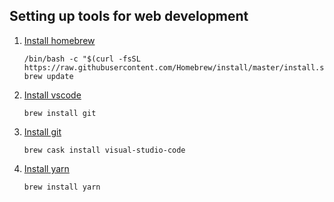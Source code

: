 ## Setting up tools for web development
1. [Install homebrew](https://brew.sh/)
    ```
    /bin/bash -c "$(curl -fsSL https://raw.githubusercontent.com/Homebrew/install/master/install.sh)"
    brew update
    ```
2. [Install vscode](https://code.visualstudio.com/)
    ```
    brew install git
    ```
3. [Install git](https://git-scm.com/download/mac)
    ```
    brew cask install visual-studio-code
    ```
4. [Install yarn](https://classic.yarnpkg.com/en/docs/install/#mac-stable)
    ```
    brew install yarn
    ```